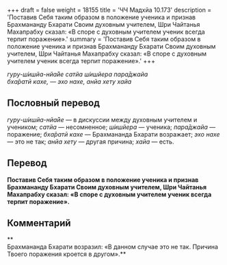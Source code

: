 +++
draft = false
weight = 18155
title = 'ЧЧ Мадхйа 10.173'
description = 'Поставив Себя таким образом в положение ученика и признав Брахмананду Бхарати Своим духовным учителем, Шри Чайтанья Махапрабху сказал: «В споре с духовным учителем ученик всегда терпит поражение».'
summary = 'Поставив Себя таким образом в положение ученика и признав Брахмананду Бхарати Своим духовным учителем, Шри Чайтанья Махапрабху сказал: «В споре с духовным учителем ученик всегда терпит поражение».'
+++

_гуру-ш́ишйа-нйа̄йе сатйа ш́ишйера пара̄джайа  
бха̄ратӣ кахе, — эхо нахе, анйа хету хайа_

## Пословный перевод

_гуру_\-_ш́ишйа_\-_нйа̄йе_ — в дискуссии между духовным учителем и учеником; _сатйа_ — несомненное; _ш́ишйера_ — ученика; _пара̄джайа_ — поражение; _бха̄ратӣ_ _кахе_ — Брахмананда Бхарати возражает; _эхо_ _нахе_ — это не так; _анйа_ _хету_ — другая причина; _хайа_ — есть.

## Перевод

**Поставив Себя таким образом в положение ученика и признав Брахмананду Бхарати Своим духовным учителем, Шри Чайтанья Махапрабху сказал: «В споре с духовным учителем ученик всегда терпит поражение».**

## Комментарий

**  
Брахмананда Бхарати возразил: «В данном случае это не так. Причина Твоего поражения кроется в другом».**

